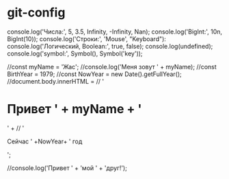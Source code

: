 # git-config

console.log('Числа:', 5, 3.5, Infinity, -Infinity, Nan);
console.log('BigInt:', 10n, BigInt(10));
console.log('Строки:', 'Mouse', "Keyboard"):
console.log('Логический, Boolean:', true, false);
console.log(undefined);
console.log('symbol:', Symbol(), Symbol('key'));

//const myName = 'Жас';
//console.log('Меня зовут ' + myName);
//const BirthYear = 1979;
//const NowYear = new Date().getFullYear();
//document.body.innerHTML = 
//    '<h1 class="title">Привет ' + myName + '</h1>' +
//    '<p>Сейчас ' +NowYear+ ' год</p>';

//console.log('Привет ' + 'мой ' + 'друг!');